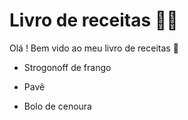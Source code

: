 # Livro de receitas :man_cook:

Olá ! Bem vido ao meu livro de receitas :wave:

* Strogonoff de frango
* Pavê

* Bolo de cenoura
